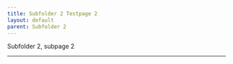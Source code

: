 ```yaml
---
title: Subfolder 2 Testpage 2
layout: default
parent: Subfolder 2
---
```


Subfolder 2, subpage 2

----